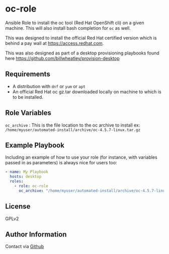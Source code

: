 oc-role
=========

Ansible Role to install the oc tool (Red Hat OpenShift cli) on a given machine.  This will also install bash completion for `oc` as well.

This was designed to install the official Red Hat certified version which is behind a pay wall at <https://access.redhat.com>.

This was also designed as part of a desktop provisioning playbooks found here <https://github.com/billwheatley/provision-desktop>

Requirements
------------

- A distribution with `dnf` or `yum` or `apt`
- An official Red Hat oc gz.tar downloaded locally on machine to which is to be installed.

Role Variables
--------------

`oc_archive` : This is the file location to the oc archive to install ex: `/home/myuser/automated-install/archive/oc-4.5.7-linux.tar.gz`

Example Playbook
----------------

Including an example of how to use your role (for instance, with variables passed in as parameters) is always nice for users too:

```yaml
- name: My Playbook
  hosts: desktop
  roles:
    - role: oc-role
      oc_archive: "/home/myuser/automated-install/archive/oc-4.5.7-linux.tar.gz"
```

License
-------

GPLv2

Author Information
------------------

Contact via [Github](https://github.com/billwheatley/)
